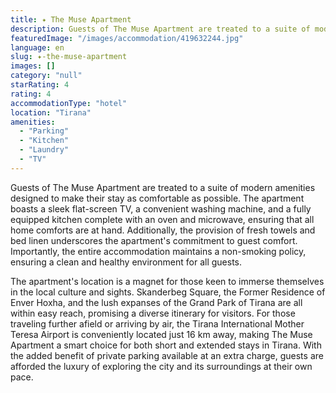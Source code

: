 ```yaml
---
title: ✦ The Muse Apartment
description: Guests of The Muse Apartment are treated to a suite of modern amenities designed to make their stay as comfortable as possible. The apartment boasts a sleek fla
featuredImage: "/images/accommodation/419632244.jpg"
language: en
slug: ✦-the-muse-apartment
images: []
category: "null"
starRating: 4
rating: 4
accommodationType: "hotel"
location: "Tirana"
amenities:
  - "Parking"
  - "Kitchen"
  - "Laundry"
  - "TV"
---
```


Guests of The Muse Apartment are treated to a suite of modern amenities designed to make their stay as comfortable as possible. The apartment boasts a sleek flat-screen TV, a convenient washing machine, and a fully equipped kitchen complete with an oven and microwave, ensuring that all home comforts are at hand. Additionally, the provision of fresh towels and bed linen underscores the apartment's commitment to guest comfort. Importantly, the entire accommodation maintains a non-smoking policy, ensuring a clean and healthy environment for all guests.

The apartment's location is a magnet for those keen to immerse themselves in the local culture and sights. Skanderbeg Square, the Former Residence of Enver Hoxha, and the lush expanses of the Grand Park of Tirana are all within easy reach, promising a diverse itinerary for visitors. For those traveling further afield or arriving by air, the Tirana International Mother Teresa Airport is conveniently located just 16 km away, making The Muse Apartment a smart choice for both short and extended stays in Tirana. With the added benefit of private parking available at an extra charge, guests are afforded the luxury of exploring the city and its surroundings at their own pace.

